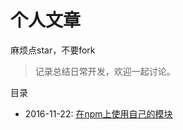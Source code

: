 # 个人文章

麻烦点star，不要fork

> 记录总结日常开发，欢迎一起讨论。

目录

* 2016-11-22: [在npm上使用自己的模块](https://github.com/daihere1993/articles/blob/master/201611/01.md)
